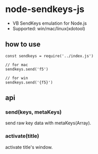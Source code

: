 # node-sendkeys-js
 - VB SendKeys emulation for Node.js
 - Supported: win/mac/linux(xdotool)


## how to use

```
const sendkeys = require('../index.js')

// for mac
sendkeys.send('f5')

// for win
sendkeys.send('{f5}')
```

## api

### send(keys, metaKeys)

send raw key data with metaKeys(Array).

### activate(title)

activate title's window.



